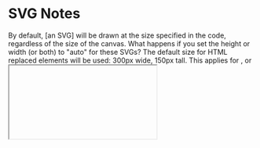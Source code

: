 # SVG Notes

By default, [an SVG] will be drawn at the size specified in the code, regardless of the size of the canvas. What happens if you set the height or width (or both) to "auto" for these SVGs? The default size for HTML replaced elements will be used: 300px wide, 150px tall. This applies for <img>, <object> or <iframe>. The default 300x150 size also applies to inline <svg> elements within HTML documents, but that's a relatively recent consensus from the HTML5 specifications: other browsers will by default expand inline SVG to the full size of the viewport—equivalent to width: 100vw; height: 100vh; — which is the default size for SVG files that are opened directly in their own browser tab. Internet Explorer cuts the difference, using width of 100% and height of 150px for images and inline SVG.

If no size (width & height)is specified on an svg element AND no viewbox is specified then default width = 300px and height= 250px.
However as soon as a viewbox is specified svg width and height become 100% of containing element. But if svg width & height are specified then they remain the same and viewbox creates a panning & zooming mechanism wrt svg specified size (note as said before if size on svg is not specified then specifying viewbox make svg size equal to its container)

The order in which you list the attributes makes no difference, only the attribute names.
If any of the geometric attributes are left out, the corresponding coordinate will default to 0.
All SVG shapes, even <line> and <polyline>, are by default styled with fill: black and stroke: none. This means that, by default, a <line> will not be visible. There is no area inside a straight line to be filled in.
We can use CSS styles or use directly svg element’s presentation attributes to set these attributes.
In addition to user coordinate values, each attribute can be given as a percentage, or as a length with unit. The units defined in SVG 1.1 are the same as those defined in CSS 2: px, pt, pc, cm, mm, in, em, and ex.

An <svg> element can have its own <style> and <script> elements.

When creating svg drawing elements in JS you need to use createElementNS with the SVG namespace URI in order to create a valid SVG element. However, the namespace can be accessed from the namespaceURI property of any existing SVG element.

As with <line>, if any of the geometric attributes x, y, width, or height are not specified on a <rect>, they default to 0. However, if either width or height is zero, the rectangle will not be drawn at all—not even the stroke. A negative width or height is invalid.
The value of each attribute can be specified as a length, percentage, or number. Numbers are lengths in user units, which are equivalent to px units. Percentages are proportional to the SVG size: its width, its height, or its diagonal divided by √2, depending on whether the measurement is horizontal, vertical, or other.
When used within an HTML <img> tag or CSS background-url, SVGs act identically to bitmaps. The browser will disable any scripts, links, and other interactive features embedded into the SVG file. You can manipulate that SVG using CSS in an identical way to other images using transform, filters, etc. The results are often superior to bitmaps because SVGs can be infinitely scaled.

An SVG can be inlined directly in CSS code as a background image. This can be ideal for smaller, reusable icons and avoids additional HTTP requests. For example:
.mysvgbackground {
background: url('data:image/svg+xml;utf8,<svg xmlns="https://www.w3.org/2000/svg" viewBox="0 0 800 600"><circle cx="400" cy="300" r="50" stroke-width="5" stroke="#f00" fill="#ff0" /></svg>') center center no-repeat;
}

SVGs can be placed directly into HTML markup. The image then becomes part of the DOM and can be manipulated using CSS and JavaScript.

SVG elements such as paths, circles, rectangles etc. can be targeted by CSS selectors and have the styling modified using standard SVG attributes as CSS properties. For example:

/_ CSS styling for all SVG circles _/
circle {
stroke-width: 20;
stroke: #f00;
fill: #ff0;
}
This overrides any attributes defined within the SVG because the CSS has a higher specificity. SVG CSS styling offers several benefits:

• attribute-based styling can be removed from the SVG entirely to reduce the page weight.
• CSS styling can be reused across any number of SVGs on any number of pages.
• the whole SVG or individual elements of the image can have CSS effects applied using :hover, transition, animation etc.

The group element <g> is used for logically grouping together sets of related graphical elements.
The <g> element groups all of its descendants into one group. It usually has an id attribute to give that group a name. Any styles you apply to the <g> element will also be applied to all of its descendants. This makes it easy to add styles, transformations, interactivity, and even animations to entire groups of objects. The <g> element has one more feature: it can have its own <title> and <desc> tags that help make it more accessible to screen readers.
<g> elements don’t allow for x and y attributes to change the group’s position. You can, however, use transforms on groups. e.g.
<g class="logs" transform="translate(0,10)">

A group (<g>) provides a logical structure to the shapes in your graphic, but it has the additional advantage that styles applied to a group will be inherited by the shapes within it. The inherited value will be used to draw the shape unless the shape element specifically sets a different value for the same property.

Although the “<g>” element gives us an opportunity to group elements, it is not possible to assign a position to the “<g>” element itself. Although if <g> is used as template then it can be transformed in the <use>.

The <use> element lets you reuse existing elements, giving you a similar functionality to the copy-paste functionality in a graphics editor. It can be used to reuse a single element, or a group of elements defined with the <g> element. Example of a <use>:
<use x="100" y="100" xlink:href="#bird" />
Problems with <use> for simple elements and groups (not unders <defs> or <symbol>:
The x and y coordinates are a shorthand for translating an element using the transform attribute. They are relative to original svg not to the origin.
The “instances/copies” of the original element will have the exact same styles as the original element.
An element (or a group <g> ) can be reused by using <use> if it is already rendered on the canvas. You can’t have an element as template. It has to be rendered first.

The <defs> element is used to define elements without directly rendering them [..] and that element will serve as a template for future use using <use>.
Just writing svg elements and groups (with assigned ids) between <defs> and </defs> make them “templates” that can be instanciated using <use> elaments. Any shape element (rect, line etc.), <g> and <symbol> can be put inside the <defs> element:
The <defs> element serves as a container for referenced content. Graphics inside a <defs> element won’t display until referenced elsewhere. They’re defined inside <defs>, but need to be called by another element or attribute before they’re rendered to the screen.

Benefits of Symbol element:
• The viewBox can be defined on the symbol, so you don’t need to use it in the markup (easier and less error prone).
• title and desc tags can be added within the <symbol> and they kinda “come along for the ride” when the symbol gets used, making accessibility easier to do right.
• Symbols don’t display as you define them, so no need for a <defs> block.

“In svg first the element is styled under absence of filter effects, clipping, masking, and opacity. Then the element and its descendants are drawn on a temporary canvas. In a last step the following effects are applied to the element in order: filter effects, clipping, masking and opacity.”
(Therefore, you need to wrap the masked element in a <g> and apply the glow filter there!)
